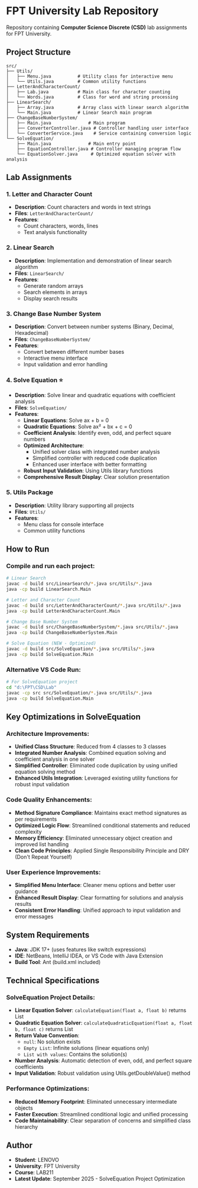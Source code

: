# FPT University Lab Repository

Repository containing **Computer Science Discrete (CSD)** lab assignments for FPT University.

## Project Structure

```
src/
├── Utils/
│   ├── Menu.java          # Utility class for interactive menu
│   └── Utils.java         # Common utility functions
├── LetterAndCharacterCount/
│   ├── Lab.java           # Main class for character counting
│   └── Words.java         # Class for word and string processing
├── LinearSearch/
│   ├── Array.java         # Array class with linear search algorithm
│   └── Main.java          # Linear Search main program
├── ChangeBaseNumberSystem/
│   ├── Main.java              # Main program
│   ├── ConverterController.java # Controller handling user interface
│   └── ConverterService.java    # Service containing conversion logic
└── SolveEquation/
    ├── Main.java              # Main entry point
    ├── EquationController.java # Controller managing program flow
    └── EquationSolver.java     # Optimized equation solver with analysis
```

## Lab Assignments

### 1. **Letter and Character Count**
- **Description**: Count characters and words in text strings
- **Files**: `LetterAndCharacterCount/`
- **Features**: 
  - Count characters, words, lines
  - Text analysis functionality

### 2. **Linear Search**
- **Description**: Implementation and demonstration of linear search algorithm
- **Files**: `LinearSearch/`
- **Features**:
  - Generate random arrays
  - Search elements in arrays
  - Display search results

### 3. **Change Base Number System**
- **Description**: Convert between number systems (Binary, Decimal, Hexadecimal)
- **Files**: `ChangeBaseNumberSystem/`
- **Features**:
  - Convert between different number bases
  - Interactive menu interface
  - Input validation and error handling

### 4. **Solve Equation** ⭐ 
- **Description**: Solve linear and quadratic equations with coefficient analysis
- **Files**: `SolveEquation/`
- **Features**:
  - **Linear Equations**: Solve ax + b = 0
  - **Quadratic Equations**: Solve ax² + bx + c = 0
  - **Coefficient Analysis**: Identify even, odd, and perfect square numbers
  - **Optimized Architecture**: 
    - Unified solver class with integrated number analysis
    - Simplified controller with reduced code duplication
    - Enhanced user interface with better formatting
  - **Robust Input Validation**: Using Utils library functions
  - **Comprehensive Result Display**: Clear solution presentation

### 5. **Utils Package**
- **Description**: Utility library supporting all projects
- **Files**: `Utils/`
- **Features**:
  - Menu class for console interface
  - Common utility functions

## How to Run

### Compile and run each project:

```bash
# Linear Search
javac -d build src/LinearSearch/*.java src/Utils/*.java
java -cp build LinearSearch.Main

# Letter and Character Count  
javac -d build src/LetterAndCharacterCount/*.java src/Utils/*.java
java -cp build LetterAndCharacterCount.Main

# Change Base Number System
javac -d build src/ChangeBaseNumberSystem/*.java src/Utils/*.java  
java -cp build ChangeBaseNumberSystem.Main

# Solve Equation (NEW - Optimized)
javac -d build src/SolveEquation/*.java src/Utils/*.java
java -cp build SolveEquation.Main
```

### Alternative VS Code Run:
```bash
# For SolveEquation project
cd "d:\FPT\CSD\Lab"
javac -cp src src/SolveEquation/*.java src/Utils/*.java
java -cp build SolveEquation.Main
```

## Key Optimizations in SolveEquation

### **Architecture Improvements:**
- **Unified Class Structure**: Reduced from 4 classes to 3 classes
- **Integrated Number Analysis**: Combined equation solving and coefficient analysis in one solver
- **Simplified Controller**: Eliminated code duplication by using unified equation solving method
- **Enhanced Utils Integration**: Leveraged existing utility functions for robust input validation

### **Code Quality Enhancements:**
- **Method Signature Compliance**: Maintains exact method signatures as per requirements
- **Optimized Logic Flow**: Streamlined conditional statements and reduced complexity
- **Memory Efficiency**: Eliminated unnecessary object creation and improved list handling
- **Clean Code Principles**: Applied Single Responsibility Principle and DRY (Don't Repeat Yourself)

### **User Experience Improvements:**
- **Simplified Menu Interface**: Cleaner menu options and better user guidance
- **Enhanced Result Display**: Clear formatting for solutions and analysis results
- **Consistent Error Handling**: Unified approach to input validation and error messages

## System Requirements

- **Java**: JDK 17+ (uses features like switch expressions)
- **IDE**: NetBeans, IntelliJ IDEA, or VS Code with Java Extension
- **Build Tool**: Ant (build.xml included)

## Technical Specifications

### **SolveEquation Project Details:**
- **Linear Equation Solver**: `calculateEquation(float a, float b)` returns List<Float>
- **Quadratic Equation Solver**: `calculateQuadraticEquation(float a, float b, float c)` returns List<Float>
- **Return Value Convention**:
  - `null`: No solution exists
  - `Empty List`: Infinite solutions (linear equations only)
  - `List with values`: Contains the solution(s)
- **Number Analysis**: Automatic detection of even, odd, and perfect square coefficients
- **Input Validation**: Robust validation using Utils.getDoubleValue() method

### **Performance Optimizations:**
- **Reduced Memory Footprint**: Eliminated unnecessary intermediate objects
- **Faster Execution**: Streamlined conditional logic and unified processing
- **Code Maintainability**: Clear separation of concerns and simplified class hierarchy

## Author

- **Student**: LENOVO  
- **University**: FPT University
- **Course**: LAB211
- **Latest Update**: September 2025 - SolveEquation Project Optimization

